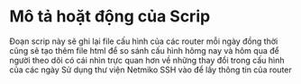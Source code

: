 # Mô tả hoặt động của Scrip 

Đoạn scrip này sẽ ghi lại file cấu hình của các router mỗi ngày đồng thời cũng sẽ tạo thêm file html để so sánh cấu hình hômg nay và hôm qua để người theo dõi có cái nhìn trực quan hơn về những thay đổi trong cấu hình của các ngày
Sử dụng thư viện Netmiko SSH vào để lấy thông tin của router
